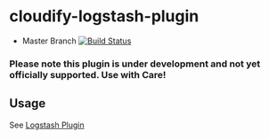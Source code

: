 cloudify-logstash-plugin
========================

* Master Branch [![Build Status](https://travis-ci.org/cloudify-cosmo/cloudify-logstash-plugin.svg?branch=master)](https://travis-ci.org/cloudify-cosmo/cloudify-logstash-plugin)

### Please note this plugin is under development and not yet officially supported. Use with Care!

## Usage

See [Logstash Plugin](http://getcloudify.org/guide/plugin-logstash.html)

